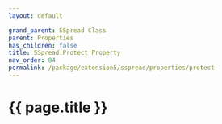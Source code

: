 ```yaml
---
layout: default

grand_parent: SSpread Class
parent: Properties
has_children: false
title: SSpread.Protect Property
nav_order: 84
permalink: /package/extension5/sspread/properties/protect
---
```

# {{ page.title }}